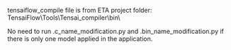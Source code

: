 tensaiflow_compile file is from ETA project folder: TensaiFlow\Tools\Tensai_compiler\bin\

No need to run .c_name_modification.py and .bin_name_modification.py if there is only one model applied in the application.